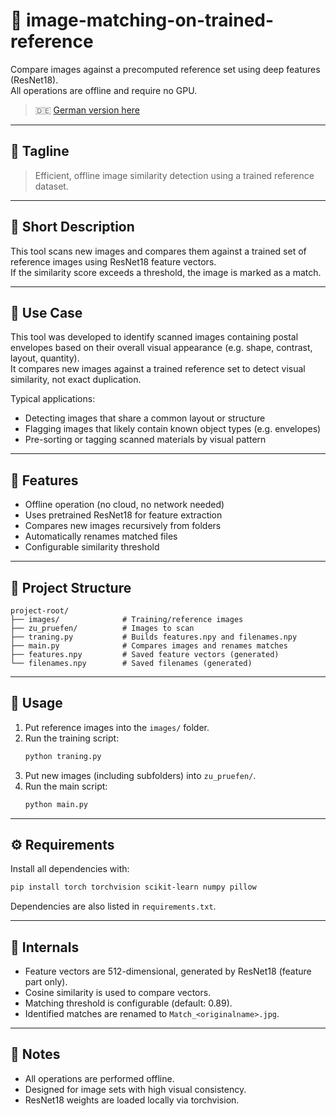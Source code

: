 # 🧠 image-matching-on-trained-reference

Compare images against a precomputed reference set using deep features (ResNet18).  
All operations are offline and require no GPU.

> 🇩🇪 [German version here](README_de.md)

---

## 📝 Tagline
> Efficient, offline image similarity detection using a trained reference dataset.

---

## 📌 Short Description
This tool scans new images and compares them against a trained set of reference images using ResNet18 feature vectors.  
If the similarity score exceeds a threshold, the image is marked as a match.

---

## 🎯 Use Case

This tool was developed to identify scanned images containing postal envelopes based on their overall visual appearance (e.g. shape, contrast, layout, quantity).  
It compares new images against a trained reference set to detect visual similarity, not exact duplication.

Typical applications:
- Detecting images that share a common layout or structure
- Flagging images that likely contain known object types (e.g. envelopes)
- Pre-sorting or tagging scanned materials by visual pattern

---

## 🔧 Features
- Offline operation (no cloud, no network needed)
- Uses pretrained ResNet18 for feature extraction
- Compares new images recursively from folders
- Automatically renames matched files
- Configurable similarity threshold

---

## 📁 Project Structure

```
project-root/
├── images/              # Training/reference images
├── zu_pruefen/          # Images to scan
├── traning.py           # Builds features.npy and filenames.npy
├── main.py              # Compares images and renames matches
├── features.npy         # Saved feature vectors (generated)
└── filenames.npy        # Saved filenames (generated)
```

---

## 🧪 Usage

1. Put reference images into the `images/` folder.
2. Run the training script:
   ```bash
   python traning.py
   ```
3. Put new images (including subfolders) into `zu_pruefen/`.
4. Run the main script:
   ```bash
   python main.py
   ```

---

## ⚙️ Requirements

Install all dependencies with:

```bash
pip install torch torchvision scikit-learn numpy pillow
```

Dependencies are also listed in `requirements.txt`.

---

## 🧠 Internals

- Feature vectors are 512-dimensional, generated by ResNet18 (feature part only).
- Cosine similarity is used to compare vectors.
- Matching threshold is configurable (default: 0.89).
- Identified matches are renamed to `Match_<originalname>.jpg`.

---

## 📌 Notes

- All operations are performed offline.
- Designed for image sets with high visual consistency.
- ResNet18 weights are loaded locally via torchvision.

